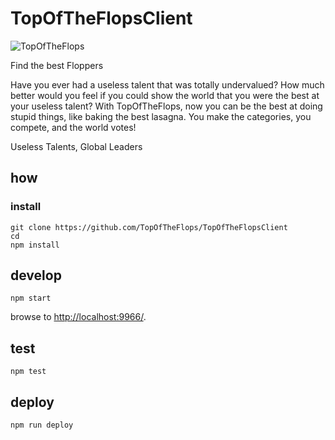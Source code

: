 
# TopOfTheFlopsClient

![TopOfTheFlops](assets/logo.svg)

Find the best Floppers

Have you ever had a useless talent that was totally undervalued? How much better would you feel if you could show the world that you were the best at your useless talent?
With TopOfTheFlops, now you can be the best at doing stupid things, like baking the best lasagna.
You make the categories, you compete, and the world votes! 

Useless Talents, Global Leaders

## how

### install

```
git clone https://github.com/TopOfTheFlops/TopOfTheFlopsClient
cd 
npm install
```

## develop

```
npm start
```

browse to <http://localhost:9966/>.

## test

```
npm test
```

## deploy

```
npm run deploy
```
